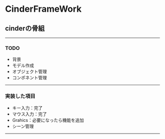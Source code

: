 # CinderFrameWork
## cinderの骨組

***

### TODO

* 背景
* モデル作成
* オブジェクト管理
* コンポネント管理

***

### 実装した項目
* キー入力：完了
* マウス入力：完了
* Grahics：必要になったら機能を追加
* シーン管理

***